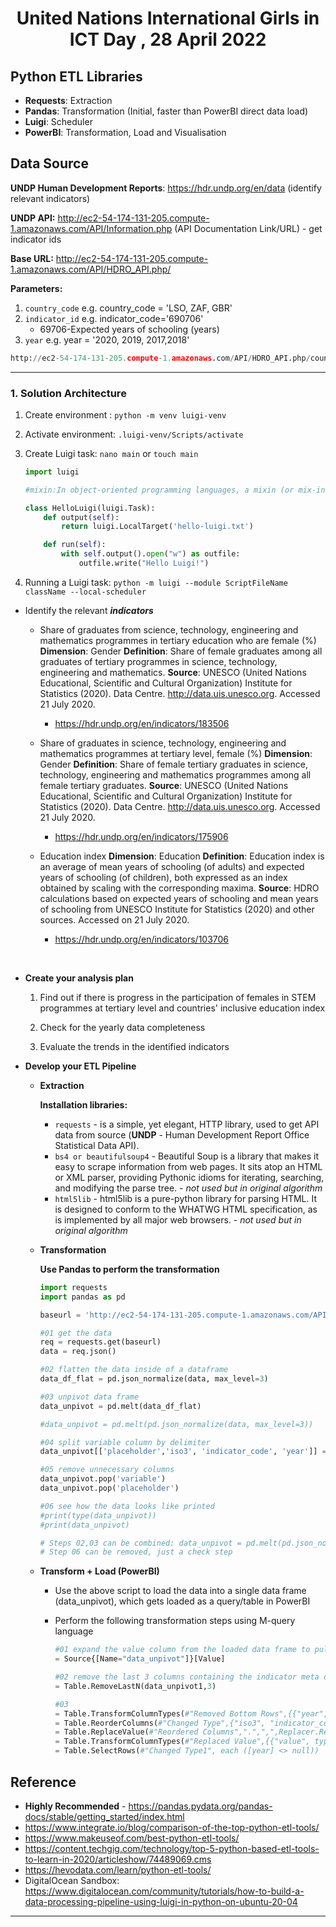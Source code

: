 <h1 align="center">United Nations International Girls in ICT Day , 28 April 2022</a></h1>



## Python ETL Libraries
- **Requests**: Extraction
- **Pandas**: Transformation (Initial, faster than PowerBI direct data load)
- **Luigi**: Scheduler
- **PowerBI**: Transformation, Load and Visualisation

## Data Source

**UNDP Human Development Reports**: https://hdr.undp.org/en/data (identify relevant indicators)

**UNDP API:** http://ec2-54-174-131-205.compute-1.amazonaws.com/API/Information.php (API Documentation Link/URL) - get indicator ids

**Base URL:** http://ec2-54-174-131-205.compute-1.amazonaws.com/API/HDRO_API.php/

**Parameters:**

1. `country_code` e.g. country_code = 'LSO, ZAF, GBR'
2. `indicator_id` e.g.  indicator_code='690706'
   - 69706-Expected years of schooling (years)
3. `year` e.g. year = '2020, 2019, 2017,2018'


```python
http://ec2-54-174-131-205.compute-1.amazonaws.com/API/HDRO_API.php/country_code=LSO/indicator_code=690706/year=2019
```

****

### 1. Solution Architecture

1. Create environment : `python -m venv luigi-venv`

2. Activate environment: `.luigi-venv/Scripts/activate`

3. Create Luigi task:  `nano main` or `touch main`

   ```python
   import luigi
   
   #mixin:In object-oriented programming languages, a mixin (or mix-in)is a class that contains methods for use by other classes without having to be the parent class of those other classes.
   
   class HelloLuigi(luigi.Task):
       def output(self):
           return luigi.LocalTarget('hello-luigi.txt')
   
       def run(self):
           with self.output().open("w") as outfile:
               outfile.write("Hello Luigi!")
   ```

4. Running a Luigi task: `python -m luigi --module ScriptFileName className --local-scheduler`

- Identify the relevant ***indicators***

  - Share of graduates from science, technology, engineering and mathematics programmes in tertiary education who are female (%)
    **Dimension**: Gender
    **Definition**: Share of female graduates among all graduates of tertiary programmes in science, technology, engineering and mathematics.
    **Source**: UNESCO (United Nations Educational, Scientific and Cultural Organization) Institute for Statistics (2020). Data Centre. http://data.uis.unesco.org. Accessed 21 July 2020.
    - https://hdr.undp.org/en/indicators/183506
    
  - Share of graduates in science, technology, engineering and mathematics programmes at tertiary level, female (%)
    **Dimension**: Gender
    **Definition**: Share of female tertiary graduates in science, technology, engineering and mathematics programmes among all female tertiary graduates.
    **Source**: UNESCO (United Nations Educational, Scientific and Cultural Organization) Institute for Statistics (2020). Data Centre. http://data.uis.unesco.org. Accessed 21 July 2020.
    - https://hdr.undp.org/en/indicators/175906
    
  - Education index
    **Dimension**: Education
    **Definition**: Education index is an average of mean years of schooling (of adults) and expected years of schooling (of children), both expressed as an index obtained by scaling with the corresponding maxima.
    **Source**: HDRO calculations based on expected years of schooling and mean years of schooling from UNESCO Institute for Statistics (2020) and other sources. Accessed on 21 July 2020.

    - https://hdr.undp.org/en/indicators/103706

    ​	

- **Create your analysis plan**

  1. Find out if there is progress in the participation of females in STEM programmes at tertiary level and countries' inclusive education index

  2. Check for the yearly data completeness

  3. Evaluate the trends in the identified indicators

     

- **Develop your ETL Pipeline**

  - **Extraction**

    **Installation libraries:** 

    - `requests` -  is a simple, yet elegant, HTTP library, used to get API data from source (**UNDP** - Human Development Report Office Statistical Data API).
    - `bs4 or beautifulsoup4` - Beautiful Soup is a library that makes it easy to scrape information from web pages. It sits atop an HTML or XML parser, providing Pythonic idioms for iterating, searching, and modifying the parse tree. - *not used but in original algorithm*
    - `html5lib` - html5lib is a pure-python library for parsing HTML. It is designed to conform to the WHATWG HTML specification, as is implemented by all major web browsers. - *not used but in original algorithm*

  - **Transformation**

    **Use Pandas to perform the transformation**

    ```python
    import requests
    import pandas as pd
    
    baseurl = 'http://ec2-54-174-131-205.compute-1.amazonaws.com/API/HDRO_API.php/country_code=ATG,AUS,BGD,BHS,BLZ,BRB,BRN,BWA,CAN,CMR,CYP,DMA,FJI,GBR,GHA,GMB,GRD,GUY,IND,JAM,KEN,KIR,KNA,LCA,LKA,LSO,MDV,MLT,MOZ,MUS,MWI,MYS,NAM,NGA,NRU,NZL,PAK,PNG,RWA,SGP,SLB,SLE,SWZ,SYC,TON,TTO,TUV,TZA,UGA,VCT,VUT,WSM,ZAF,ZMB/indicator_id=103706,183506,175906'
    
    #01 get the data
    req = requests.get(baseurl)
    data = req.json()
    
    #02 flatten the data inside of a dataframe
    data_df_flat = pd.json_normalize(data, max_level=3)
    
    #03 unpivot data frame
    data_unpivot = pd.melt(data_df_flat)
    
    #data_unpivot = pd.melt(pd.json_normalize(data, max_level=3))
    
    #04 split variable column by delimiter
    data_unpivot[['placeholder','iso3', 'indicator_code', 'year']] = data_unpivot['variable'].str.split('.', expand=True)
    
    #05 remove unnecessary columns
    data_unpivot.pop('variable')
    data_unpivot.pop('placeholder')
    
    #06 see how the data looks like printed
    #print(type(data_unpivot))
    #print(data_unpivot)
    
    # Steps 02,03 can be combined: data_unpivot = pd.melt(pd.json_normalize(data, max_level=3))
    # Step 06 can be removed, just a check step
    
    ```
  
    
  
  - **Transform + Load (PowerBI)**
  
    - Use the above script to load the data into a single data frame (data_unpivot), which gets loaded as a query/table in PowerBI
    
    - Perform the following transformation steps using M-query language
    
      ```python
      #01 expand the value column from the loaded data frame to pull in the data table 
      = Source{[Name="data_unpivot"]}[Value] 
      
      #02 remove the last 3 columns containing the indicator meta descriptions
      = Table.RemoveLastN(data_unpivot1,3)
      
      #03
      = Table.TransformColumnTypes(#"Removed Bottom Rows",{{"year", type date}})
      = Table.ReorderColumns(#"Changed Type",{"iso3", "indicator_code", "value", "year"})
      = Table.ReplaceValue(#"Reordered Columns",".",",",Replacer.ReplaceText,{"value"})
      = Table.TransformColumnTypes(#"Replaced Value",{{"value", type number}})
      = Table.SelectRows(#"Changed Type1", each ([year] <> null))
      ```
    
      
  
## Reference 

- **Highly Recommended** - https://pandas.pydata.org/pandas-docs/stable/getting_started/index.html
- https://www.integrate.io/blog/comparison-of-the-top-python-etl-tools/
- https://www.makeuseof.com/best-python-etl-tools/
- https://content.techgig.com/technology/top-5-python-based-etl-tools-to-learn-in-2020/articleshow/74489069.cms
- https://hevodata.com/learn/python-etl-tools/
- DigitalOcean Sandbox: https://www.digitalocean.com/community/tutorials/how-to-build-a-data-processing-pipeline-using-luigi-in-python-on-ubuntu-20-04



****
